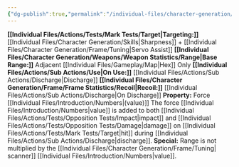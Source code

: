 ```yaml
---
{"dg-publish":true,"permalink":"/individual-files/character-generation/weapons/weapon-weapon-types/melee/"}
---
```


**[[Individual Files/Actions/Tests/Mark Tests/Target\|Targeting:]]** [[Individual Files/Character Generation/Skills\|Sharpness]] + [[Individual Files/Character Generation/Frame/Tuning\|Servo Assist]] 
**[[Individual Files/Character Generation/Weapons/Weapon Statistics/Range\|Base Range:]]** Adjacent [[Individual Files/Gameplay/Map\|Hex]] Only
**[[Individual Files/Actions/Sub Actions/Use\|On Use:]]** [[Individual Files/Actions/Sub Actions/Discharge\|Discharge]] 
**[[Individual Files/Character Generation/Frame/Frame Statistics/Recoil\|Recoil:]]** [[Individual Files/Actions/Sub Actions/Discharge\|On Discharge]]
**Property:** Force [[Individual Files/Introduction/Numbers\|(value)]]
The force [[Individual Files/Introduction/Numbers\|value]] is added to both [[Individual Files/Actions/Tests/Opposition Tests/Impact\|impact]] and [[Individual Files/Actions/Tests/Opposition Tests/Damage\|damage]] on [[Individual Files/Actions/Tests/Mark Tests/Target\|hit]] during [[Individual Files/Actions/Sub Actions/Discharge\|discharge]].
**Special:** Range is not multiplied by the [[Individual Files/Character Generation/Frame/Tuning\| scanner]] [[Individual Files/Introduction/Numbers\|value]].